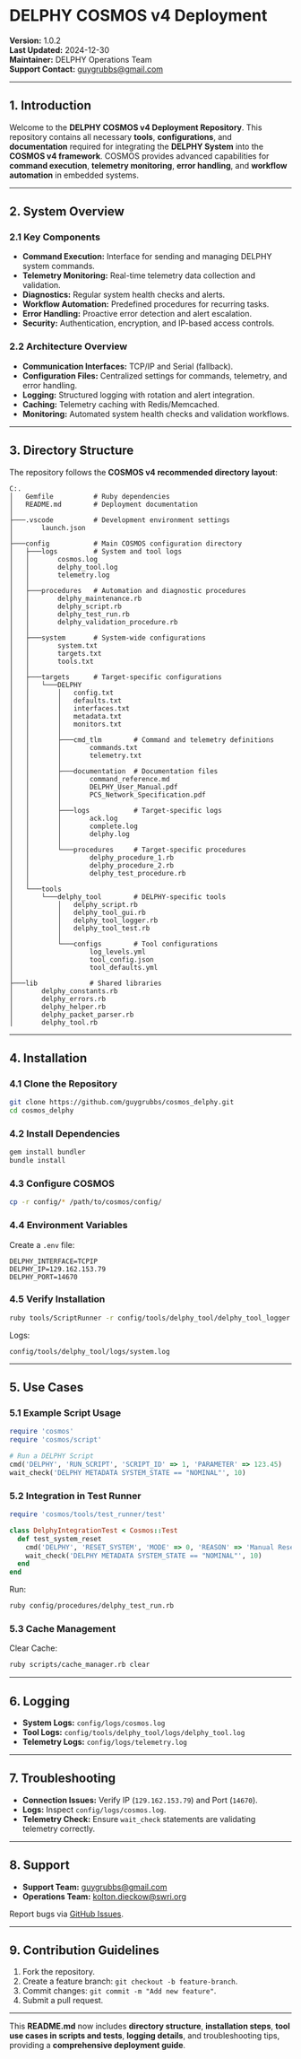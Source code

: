 # **DELPHY COSMOS v4 Deployment**

**Version:** 1.0.2  
**Last Updated:** 2024-12-30  
**Maintainer:** DELPHY Operations Team  
**Support Contact:** [guygrubbs@gmail.com](mailto:guygrubbs@gmail.com)  

---

## **1. Introduction**

Welcome to the **DELPHY COSMOS v4 Deployment Repository**. This repository contains all necessary **tools**, **configurations**, and **documentation** required for integrating the **DELPHY System** into the **COSMOS v4 framework**. COSMOS provides advanced capabilities for **command execution**, **telemetry monitoring**, **error handling**, and **workflow automation** in embedded systems.

---

## **2. System Overview**

### **2.1 Key Components**

- **Command Execution:** Interface for sending and managing DELPHY system commands.  
- **Telemetry Monitoring:** Real-time telemetry data collection and validation.  
- **Diagnostics:** Regular system health checks and alerts.  
- **Workflow Automation:** Predefined procedures for recurring tasks.  
- **Error Handling:** Proactive error detection and alert escalation.  
- **Security:** Authentication, encryption, and IP-based access controls.  

### **2.2 Architecture Overview**

- **Communication Interfaces:** TCP/IP and Serial (fallback).  
- **Configuration Files:** Centralized settings for commands, telemetry, and error handling.  
- **Logging:** Structured logging with rotation and alert integration.  
- **Caching:** Telemetry caching with Redis/Memcached.  
- **Monitoring:** Automated system health checks and validation workflows.  

---

## **3. Directory Structure**

The repository follows the **COSMOS v4 recommended directory layout**:

```plaintext
C:.
│   Gemfile          # Ruby dependencies
│   README.md        # Deployment documentation
│
├───.vscode          # Development environment settings
│       launch.json
│
├───config           # Main COSMOS configuration directory
│   ├───logs         # System and tool logs
│   │       cosmos.log
│   │       delphy_tool.log
│   │       telemetry.log
│   │
│   ├───procedures   # Automation and diagnostic procedures
│   │       delphy_maintenance.rb
│   │       delphy_script.rb
│   │       delphy_test_run.rb
│   │       delphy_validation_procedure.rb
│   │
│   ├───system       # System-wide configurations
│   │       system.txt
│   │       targets.txt
│   │       tools.txt
│   │
│   ├───targets      # Target-specific configurations
│   │   └───DELPHY
│   │       │   config.txt
│   │       │   defaults.txt
│   │       │   interfaces.txt
│   │       │   metadata.txt
│   │       │   monitors.txt
│   │       │
│   │       ├───cmd_tlm        # Command and telemetry definitions
│   │       │       commands.txt
│   │       │       telemetry.txt
│   │       │
│   │       ├───documentation  # Documentation files
│   │       │       command_reference.md
│   │       │       DELPHY_User_Manual.pdf
│   │       │       PCS_Network_Specification.pdf
│   │       │
│   │       ├───logs           # Target-specific logs
│   │       │       ack.log
│   │       │       complete.log
│   │       │       delphy.log
│   │       │
│   │       └───procedures     # Target-specific procedures
│   │               delphy_procedure_1.rb
│   │               delphy_procedure_2.rb
│   │               delphy_test_procedure.rb
│   │
│   └───tools
│       └───delphy_tool        # DELPHY-specific tools
│           │   delphy_script.rb
│           │   delphy_tool_gui.rb
│           │   delphy_tool_logger.rb
│           │   delphy_tool_test.rb
│           │
│           └───configs        # Tool configurations
│                   log_levels.yml
│                   tool_config.json
│                   tool_defaults.yml
│
├───lib             # Shared libraries
│       delphy_constants.rb
│       delphy_errors.rb
│       delphy_helper.rb
│       delphy_packet_parser.rb
│       delphy_tool.rb
```

---

## **4. Installation**

### **4.1 Clone the Repository**

```bash
git clone https://github.com/guygrubbs/cosmos_delphy.git
cd cosmos_delphy
```

### **4.2 Install Dependencies**

```bash
gem install bundler
bundle install
```

### **4.3 Configure COSMOS**

```bash
cp -r config/* /path/to/cosmos/config/
```

### **4.4 Environment Variables**

Create a `.env` file:
```plaintext
DELPHY_INTERFACE=TCPIP
DELPHY_IP=129.162.153.79
DELPHY_PORT=14670
```

### **4.5 Verify Installation**

```bash
ruby tools/ScriptRunner -r config/tools/delphy_tool/delphy_tool_logger.rb
```

Logs:
```plaintext
config/tools/delphy_tool/logs/system.log
```

---

## **5. Use Cases**

### **5.1 Example Script Usage**

```ruby
require 'cosmos'
require 'cosmos/script'

# Run a DELPHY Script
cmd('DELPHY', 'RUN_SCRIPT', 'SCRIPT_ID' => 1, 'PARAMETER' => 123.45)
wait_check('DELPHY METADATA SYSTEM_STATE == "NOMINAL"', 10)
```

### **5.2 Integration in Test Runner**

```ruby
require 'cosmos/tools/test_runner/test'

class DelphyIntegrationTest < Cosmos::Test
  def test_system_reset
    cmd('DELPHY', 'RESET_SYSTEM', 'MODE' => 0, 'REASON' => 'Manual Reset')
    wait_check('DELPHY METADATA SYSTEM_STATE == "NOMINAL"', 10)
  end
end
```

Run:
```bash
ruby config/procedures/delphy_test_run.rb
```

### **5.3 Cache Management**

Clear Cache:
```bash
ruby scripts/cache_manager.rb clear
```

---

## **6. Logging**

- **System Logs:** `config/logs/cosmos.log`  
- **Tool Logs:** `config/tools/delphy_tool/logs/delphy_tool.log`  
- **Telemetry Logs:** `config/logs/telemetry.log`  

---

## **7. Troubleshooting**

- **Connection Issues:** Verify IP (`129.162.153.79`) and Port (`14670`).  
- **Logs:** Inspect `config/logs/cosmos.log`.  
- **Telemetry Check:** Ensure `wait_check` statements are validating telemetry correctly.

---

## **8. Support**

- **Support Team:** [guygrubbs@gmail.com](mailto:guygrubbs@gmail.com)  
- **Operations Team:** [kolton.dieckow@swri.org](mailto:kolton.dieckow@swri.org)  

Report bugs via [GitHub Issues](https://github.com/guygrubbs/cosmos_delphy/issues).  

---

## **9. Contribution Guidelines**

1. Fork the repository.  
2. Create a feature branch: `git checkout -b feature-branch`.  
3. Commit changes: `git commit -m "Add new feature"`.  
4. Submit a pull request.  

---

This **README.md** now includes **directory structure**, **installation steps**, **tool use cases in scripts and tests**, **logging details**, and troubleshooting tips, providing a **comprehensive deployment guide**.